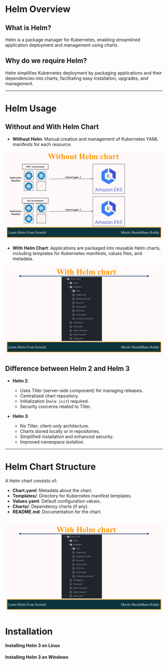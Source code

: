 # Helm Overview

## What is Helm?
Helm is a package manager for Kubernetes, enabling streamlined application deployment and management using charts.

## Why do we require Helm?
Helm simplifies Kubernetes deployment by packaging applications and their dependencies into charts, facilitating easy installation, upgrades, and management.

---

# Helm Usage

## Without and With Helm Chart

- **Without Helm**: Manual creation and management of Kubernetes YAML manifests for each resource.

![Without Helm Chart - Tech World with Murali - Moole Muralidhara Reddy.png](https://github.com/techworldwithmurali/helm-zero-to-hero/blob/main/Day-1/images/Day%20%201-%20Without%20Helm%20chart-%20Moole%20Muralidhara%20Reddy%20-%20Tech%20World%20with%20Murali.png)

- **With Helm Chart**: Applications are packaged into reusable Helm charts, including templates for Kubernetes manifests, values files, and metadata.

![With Helm Chart - Tech World with Murali - Moole Muralidhara Reddy.png](https://github.com/techworldwithmurali/helm-zero-to-hero/blob/main/Day-1/images/Day%20%201-%20With%20Helm%20chart-%20Moole%20Muralidhara%20Reddy%20-%20Tech%20World%20with%20Murali.png)


## Difference between Helm 2 and Helm 3
- **Helm 2**:
  - Uses Tiller (server-side component) for managing releases.
  - Centralized chart repository.
  - Initialization (`helm init`) required.
  - Security concerns related to Tiller.
  
- **Helm 3**:
  - No Tiller; client-only architecture.
  - Charts stored locally or in repositories.
  - Simplified installation and enhanced security.
  - Improved namespace isolation.

---

# Helm Chart Structure

A Helm chart consists of:

- **Chart.yaml**: Metadata about the chart.
- **Templates/**: Directory for Kubernetes manifest templates.
- **Values.yaml**: Default configuration values.
- **Charts/**: Dependency charts (if any).
- **README.md**: Documentation for the chart.

![With Helm Chart - Tech World with Murali - Moole Muralidhara Reddy.png](https://github.com/techworldwithmurali/helm-zero-to-hero/blob/main/Day-1/images/Day%20%201-%20With%20Helm%20chart-%20Moole%20Muralidhara%20Reddy%20-%20Tech%20World%20with%20Murali.png)
---

# Installation

#### Installing Helm 3 on Linux
#### Installing Helm 3 on Windows
